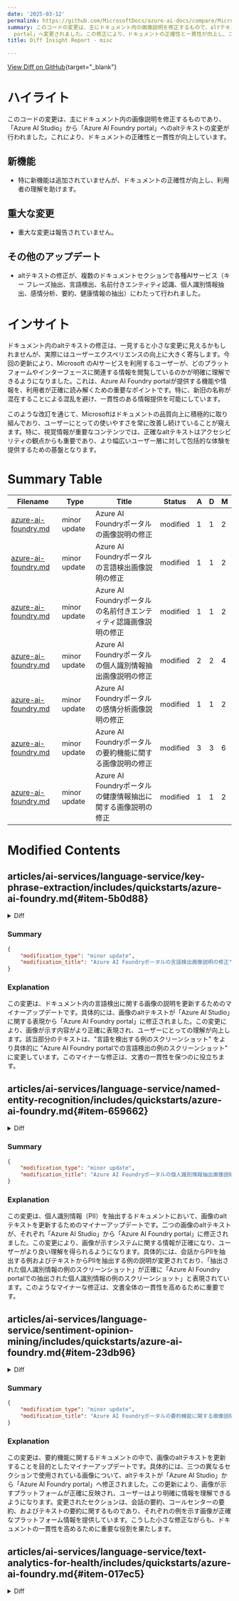 ```yaml
---
date: '2025-03-12'
permalink: https://github.com/MicrosoftDocs/azure-ai-docs/compare/MicrosoftDocs:f35ae63...MicrosoftDocs:3791c10
summary: このコードの変更は、主にドキュメント内の画像説明を修正するもので、altテキストが「Azure AI Studio」から「Azure AI Foundry
  portal」へ変更されました。この修正により、ドキュメントの正確性と一貫性が向上し、ユーザーの理解を助けます。新機能は追加されていませんが、altテキストの修正が複数のセクションにわたって行われており、特にAIサービスに関連する情報に関して、一貫した理解を促進します。この変更はユーザーエクスペリエンスを向上させる重要な要素となっており、Microsoftはドキュメントの品質向上に積極的に取り組んでいることが見て取れます。
title: Diff Insight Report - misc

---
```


[View Diff on GitHub](https://github.com/MicrosoftDocs/azure-ai-docs/compare/MicrosoftDocs:f35ae63...MicrosoftDocs:3791c10){target="_blank"}

# ハイライト
このコードの変更は、主にドキュメント内の画像説明を修正するものであり、「Azure AI Studio」から「Azure AI Foundry portal」へのaltテキストの変更が行われました。これにより、ドキュメントの正確性と一貫性が向上しています。

## 新機能
- 特に新機能は追加されていませんが、ドキュメントの正確性が向上し、利用者の理解を助けます。

## 重大な変更
- 重大な変更は報告されていません。

## その他のアップデート
- altテキストの修正が、複数のドキュメントセクションで各種AIサービス（キー フレーズ抽出、言語検出、名前付きエンティティ認識、個人識別情報抽出、感情分析、要約、健康情報の抽出）にわたって行われました。

# インサイト
ドキュメント内のaltテキストの修正は、一見すると小さな変更に見えるかもしれませんが、実際にはユーザーエクスペリエンスの向上に大きく寄与します。今回の更新により、Microsoft のAIサービスを利用するユーザーが、どのプラットフォームやインターフェースに関連する情報を閲覧しているのかが明確に理解できるようになりました。これは、Azure AI Foundry portalが提供する機能や情報を、利用者が正確に読み解くための重要なポイントです。特に、新旧の名称が混在することによる混乱を避け、一貫性のある情報提供を可能にしています。

このような改訂を通じて、Microsoftはドキュメントの品質向上に積極的に取り組んでおり、ユーザーにとっての使いやすさを常に改善し続けていることが窺えます。特に、視覚情報が重要なコンテンツでは、正確なaltテキストはアクセシビリティの観点からも重要であり、より幅広いユーザー層に対して包括的な体験を提供するための基盤となります。

# Summary Table
|  Filename  | Type |    Title    | Status | A  | D  | M  |
|------------|------|-------------|--------|----|----|----|
| [azure-ai-foundry.md](#item-5b0d88) | minor update | Azure AI Foundryポータルの画像説明の修正 | modified | 1 | 1 | 2 | 
| [azure-ai-foundry.md](#item-41c23c) | minor update | Azure AI Foundryポータルの言語検出画像説明の修正 | modified | 1 | 1 | 2 | 
| [azure-ai-foundry.md](#item-659662) | minor update | Azure AI Foundryポータルの名前付きエンティティ認識画像説明の修正 | modified | 1 | 1 | 2 | 
| [azure-ai-foundry.md](#item-ff89fc) | minor update | Azure AI Foundryポータルの個人識別情報抽出画像説明の修正 | modified | 2 | 2 | 4 | 
| [azure-ai-foundry.md](#item-23db96) | minor update | Azure AI Foundryポータルの感情分析画像説明の修正 | modified | 1 | 1 | 2 | 
| [azure-ai-foundry.md](#item-a63cc2) | minor update | Azure AI Foundryポータルの要約機能に関する画像説明の修正 | modified | 3 | 3 | 6 | 
| [azure-ai-foundry.md](#item-017ec5) | minor update | Azure AI Foundryポータルの健康情報抽出に関する画像説明の修正 | modified | 1 | 1 | 2 | 


# Modified Contents
## articles/ai-services/language-service/key-phrase-extraction/includes/quickstarts/azure-ai-foundry.md{#item-5b0d88}

<details>
<summary>Diff</summary>
````diff
@@ -46,4 +46,4 @@ After your operation is completed, each entity is underlined in the center pane
 |------|----------------------------|
 |Extracted key phrases|A list of the extracted key phrases.|
 
-:::image type="content" source="../../media/quickstarts/azure-ai-foundry/key-phrase-extraction.png" alt-text="A screenshot of an example of Extract key phrases in azure AI studio." lightbox="../../media/quickstarts/azure-ai-foundry/key-phrase-extraction.png":::
+:::image type="content" source="../../media/quickstarts/azure-ai-foundry/key-phrase-extraction.png" alt-text="A screenshot of an example of Extract key phrases in Azure AI Foundry portal." lightbox="../../media/quickstarts/azure-ai-foundry/key-phrase-extraction.png":::
````
</details>

### Summary

```json
{
    "modification_type": "minor update",
    "modification_title": "Azure AI Foundryポータルの画像説明の修正"
}
```

### Explanation
この変更は、ドキュメント内の画像の説明を修正するためのマイナーアップデートです。変更内容としては、画像に関連するaltテキストが「Azure AI Studio」から「Azure AI Foundry portal」に更新されました。これにより、画像のコンテキストがより正確に表現されています。具体的には、該当部分のコマンドは、元々のaltテキスト「例のExtract key phrasesのスクリーンショット」を、修正後には「Extract key phrasesの例のスクリーンショット in Azure AI Foundry portal」に変更しています。この変更は、ユーザーが文書をより適切に理解するのに寄与します。

## articles/ai-services/language-service/language-detection/includes/quickstarts/azure-ai-foundry.md{#item-41c23c}

<details>
<summary>Diff</summary>
````diff
@@ -50,4 +50,4 @@ After your operation is completed, the **Details** section contains the followin
 |Script Name| The name of the most detected script in the text.
 |Iso 15924 Script Code| The ISO 15924 script code for the most detected script.|
 
-:::image type="content" source="../../media/quickstarts/azure-ai-foundry/language-detection.png" alt-text="A screenshot of an example of detect language in azure AI studio." lightbox="../../media/quickstarts/azure-ai-foundry/language-detection.png":::
+:::image type="content" source="../../media/quickstarts/azure-ai-foundry/language-detection.png" alt-text="A screenshot of an example of detect language in Azure AI Foundry portal." lightbox="../../media/quickstarts/azure-ai-foundry/language-detection.png":::
````
</details>

### Summary

```json
{
    "modification_type": "minor update",
    "modification_title": "Azure AI Foundryポータルの言語検出画像説明の修正"
}
```

### Explanation
この変更は、ドキュメント内の言語検出に関する画像の説明を更新するためのマイナーアップデートです。具体的には、画像のaltテキストが「Azure AI Studio」に関する表現から「Azure AI Foundry portal」に修正されました。この変更により、画像が示す内容がより正確に表現され、ユーザーにとっての理解が向上します。該当部分のテキストは、"言語を検出する例のスクリーンショット" をより具体的に "Azure AI Foundry portalでの言語検出の例のスクリーンショット" に変更しています。このマイナーな修正は、文書の一貫性を保つのに役立ちます。

## articles/ai-services/language-service/named-entity-recognition/includes/quickstarts/azure-ai-foundry.md{#item-659662}

<details>
<summary>Diff</summary>
````diff
@@ -53,4 +53,4 @@ After your operation is completed, the type of entity is displayed beneath each
 |Length| The character length of the entity.|
 |Confidence| How confident the model is in the correctness of identification of entity's type.|
 
-:::image type="content" source="../../media/quickstarts/azure-ai-foundry/named-entity-recognition.png" alt-text="A screenshot of an example of extract named entities in azure AI studio." lightbox="../../media/quickstarts/azure-ai-foundry/named-entity-recognition.png":::
+:::image type="content" source="../../media/quickstarts/azure-ai-foundry/named-entity-recognition.png" alt-text="A screenshot of an example of extract named entities in Azure AI Foundry portal." lightbox="../../media/quickstarts/azure-ai-foundry/named-entity-recognition.png":::
````
</details>

### Summary

```json
{
    "modification_type": "minor update",
    "modification_title": "Azure AI Foundryポータルの名前付きエンティティ認識画像説明の修正"
}
```

### Explanation
この変更は、名前付きエンティティ認識に関するドキュメント内の画像説明を修正するためのマイナーアップデートです。具体的には、画像のaltテキストが「Azure AI Studio」から「Azure AI Foundry portal」へと更新されました。この変更により、画像がどのシステムを示しているのかが明確になり、利用者がベストな理解を得られるようになります。元のaltテキスト「抽出された名前付きエンティティの例のスクリーンショット」は、修正後には「Azure AI Foundry portalでの名前付きエンティティ抽出の例のスクリーンショット」となっています。このような修正は、ドキュメントの一貫性と正確性を高めるために重要です。

## articles/ai-services/language-service/personally-identifiable-information/includes/quickstarts/azure-ai-foundry.md{#item-ff89fc}

<details>
<summary>Diff</summary>
````diff
@@ -54,7 +54,7 @@ After your operation is completed, the type of entity is displayed beneath each
 |Length| The character length of the entity.|
 |Confidence| How confident the model is in the correctness of identification of entity's type.|
 
-:::image type="content" source="../../media/quickstarts/azure-ai-foundry/conversation-pii.png" alt-text="A screenshot of an example of extract PII from conversation in azure AI studio." lightbox="../../media/quickstarts/azure-ai-foundry/conversation-pii.png":::
+:::image type="content" source="../../media/quickstarts/azure-ai-foundry/conversation-pii.png" alt-text="A screenshot of an example of extract PII from conversation in Azure AI Foundry portal." lightbox="../../media/quickstarts/azure-ai-foundry/conversation-pii.png":::
 
 ### Extract PII from text
 
@@ -82,5 +82,5 @@ After your operation is completed, the type of entity is displayed beneath each
 |Confidence| How confident the model is in the correctness of identification of entity's type.|
 |Tags| How confident the model is in the correctness for each identified entity type.|
 
-:::image type="content" source="../../media/quickstarts/azure-ai-foundry/text-pii.png" alt-text="A screenshot of an example of extract PII from text in azure AI studio." lightbox="../../media/quickstarts/azure-ai-foundry/text-pii.png":::
+:::image type="content" source="../../media/quickstarts/azure-ai-foundry/text-pii.png" alt-text="A screenshot of an example of extract PII from text in Azure AI Foundry portal." lightbox="../../media/quickstarts/azure-ai-foundry/text-pii.png":::
 
````
</details>

### Summary

```json
{
    "modification_type": "minor update",
    "modification_title": "Azure AI Foundryポータルの個人識別情報抽出画像説明の修正"
}
```

### Explanation
この変更は、個人識別情報（PII）を抽出するドキュメントにおいて、画像のaltテキストを更新するためのマイナーアップデートです。二つの画像のaltテキストが、それぞれ「Azure AI Studio」から「Azure AI Foundry portal」に修正されました。この変更により、画像が示すシステムに関する情報が正確になり、ユーザーがより良い理解を得られるようになります。具体的には、会話からPIIを抽出する例およびテキストからPIIを抽出する例の説明が変更されており、「抽出された個人識別情報の例のスクリーンショット」が正確に「Azure AI Foundry portalでの抽出された個人識別情報の例のスクリーンショット」と表現されています。このようなマイナーな修正は、文書全体の一貫性を高めるために重要です。

## articles/ai-services/language-service/sentiment-opinion-mining/includes/quickstarts/azure-ai-foundry.md{#item-23db96}

<details>
<summary>Diff</summary>
````diff
@@ -56,4 +56,4 @@ The following fields are only present if opinion mining is enabled:
 |Target|The target of the detected opinion.|
 |Assessments| The detected opinion and the detected persuasion (positive, neutral, negative), as well as the percent of detected persuasion.|
 
-:::image type="content" source="../../media/quickstarts/azure-ai-foundry/sentiment-opinion-mining.png" alt-text="An example of Analyze sentiment in azure AI studio" lightbox="../../media/quickstarts/azure-ai-foundry/sentiment-opinion-mining.png":::
+:::image type="content" source="../../media/quickstarts/azure-ai-foundry/sentiment-opinion-mining.png" alt-text="An example of Analyze sentiment in Azure AI Foundry portal." lightbox="../../media/quickstarts/azure-ai-foundry/sentiment-opinion-mining.png":::
````
</details>

### Summary

```json
{
    "modification_type": "minor update",
    "modification_title": "Azure AI Foundryポータルの感情分析画像説明の修正"
}
```

### Explanation
この変更は、感情分析に関するドキュメント内の画像説明を更新するためのマイナーアップデートです。画像のaltテキストが「Azure AI Studio」から「Azure AI Foundry portal」へと修正されました。この変更により、表示される画像がどのプラットフォームを示しているのかが明確になり、ユーザーが正確に情報を理解できるようになります。具体的には、感情分析の例に関連する画像が、正確なプラットフォーム名「Azure AI Foundry portal」を反映する形で修正されています。こうした細やかな変更は、文書の一貫性と信頼性を向上させるために重要です。

## articles/ai-services/language-service/summarization/includes/quickstarts/azure-ai-foundry.md{#item-a63cc2}

<details>
<summary>Diff</summary>
````diff
@@ -49,7 +49,7 @@ After your operation is completed, the **Details** section contains the followin
 |Chapter Title|  A list of titles for semantically segmented chapters with corresponding timestamps. The **Chapter title** Summarization aspect must be toggled on for this to appear.|
 |Narrative|  A list of narrative summaries for semantically segmented chapters with corresponding timestamps. The **Narrative** Summarization aspect must be toggled on for this to appear.|
 
-:::image type="content" source="../../media/quickstarts/azure-ai-foundry/conversation-summarization.png" alt-text="A screenshot of an example of summarize conversation in azure AI studio." lightbox="../../media/quickstarts/azure-ai-foundry/conversation-summarization.png":::
+:::image type="content" source="../../media/quickstarts/azure-ai-foundry/conversation-summarization.png" alt-text="A screenshot of an example of summarize conversation in Azure AI Foundry portal." lightbox="../../media/quickstarts/azure-ai-foundry/conversation-summarization.png":::
 
 ### Use Summarize for call center
 
@@ -72,7 +72,7 @@ After your operation is completed, the **Details** section contains the followin
 |Issue|  A summary of the customer issue in the customer-and-agent conversation. The **Issue** Summarization aspect must be toggled on for this to appear.|
 |Resolution|  A summary of the solutions tried in the customer-and-agent conversation. The **Resolution** Summarization aspect must be toggled on for this to appear.|
 
-:::image type="content" source="../../media/quickstarts/azure-ai-foundry/call-center-summarization.png" alt-text="A screenshot of an example of summarize for call center in azure AI studio." lightbox="../../media/quickstarts/azure-ai-foundry/call-center-summarization.png":::
+:::image type="content" source="../../media/quickstarts/azure-ai-foundry/call-center-summarization.png" alt-text="A screenshot of an example of summarize for call center in Azure AI Foundry portal." lightbox="../../media/quickstarts/azure-ai-foundry/call-center-summarization.png":::
 
 ### Use Summarize text
 
@@ -95,4 +95,4 @@ After your operation is completed, the **Details** section contains the followin
 |Extractive summary| Extracted sentences from the input text, ranked by detected relevance and prioritized for words in the **Defined keywords for summary focus** field, if any. Sentences are sorted by rank score of detected relevance (default) or order of appearance in the input text.|
 |Abstractive summary| A summary of the input text of the length chosen in the **Summary length** field and prioritized for words in the **Defined keywords for summary focus** field, if any.|
 
-:::image type="content" source="../../media/quickstarts/azure-ai-foundry/text-summarization.png" alt-text="A screenshot of an example of summarize text in azure AI studio." lightbox="../../media/quickstarts/azure-ai-foundry/text-summarization.png":::
\ No newline at end of file
+:::image type="content" source="../../media/quickstarts/azure-ai-foundry/text-summarization.png" alt-text="A screenshot of an example of summarize text in Azure AI Foundry portal." lightbox="../../media/quickstarts/azure-ai-foundry/text-summarization.png":::
\ No newline at end of file
````
</details>

### Summary

```json
{
    "modification_type": "minor update",
    "modification_title": "Azure AI Foundryポータルの要約機能に関する画像説明の修正"
}
```

### Explanation
この変更は、要約機能に関するドキュメントの中で、画像のaltテキストを更新することを目的としたマイナーアップデートです。具体的には、三つの異なるセクションで使用されている画像について、altテキストが「Azure AI Studio」から「Azure AI Foundry portal」へ修正されました。この更新により、画像が示すプラットフォームが正確に反映され、ユーザーはより明確に情報を理解できるようになります。変更されたセクションは、会話の要約、コールセンターの要約、およびテキストの要約に関するものであり、それぞれの例を示す画像が正確なプラットフォーム情報を提供しています。こうした小さな修正ながらも、ドキュメントの一貫性を高めるために重要な役割を果たします。

## articles/ai-services/language-service/text-analytics-for-health/includes/quickstarts/azure-ai-foundry.md{#item-017ec5}

<details>
<summary>Diff</summary>
````diff
@@ -49,4 +49,4 @@ After your operation is completed, the type of entity is displayed beneath each
 |Category| The type of entity that was detected.|
 |Confidence| How confident the model is in the correctness of identification of entity's type.|
 
-:::image type="content" source="../../media/quickstarts/azure-ai-foundry/text-analytics-for-health.png" alt-text="A screenshot of an example of extract health information in azure AI studio." lightbox="../../media/quickstarts/azure-ai-foundry/text-analytics-for-health.png":::
+:::image type="content" source="../../media/quickstarts/azure-ai-foundry/text-analytics-for-health.png" alt-text="A screenshot of an example of extract health information in Azure AI Foundry portal." lightbox="../../media/quickstarts/azure-ai-foundry/text-analytics-for-health.png":::
````
</details>

### Summary

```json
{
    "modification_type": "minor update",
    "modification_title": "Azure AI Foundryポータルの健康情報抽出に関する画像説明の修正"
}
```

### Explanation
この変更は、健康情報の抽出に関するドキュメント内の画像説明を更新するためのマイナーアップデートです。具体的には、画像のaltテキストが「Azure AI Studio」から「Azure AI Foundry portal」へ修正されました。この変更により、ユーザーは画像が示すプラットフォームの正確な情報を得ることができ、理解を深めることができます。このような小さな修正であっても、文書の正確性と一貫性を向上させるために重要です。


